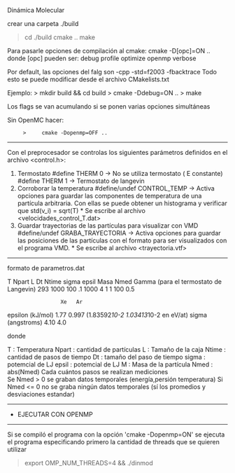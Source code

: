 Dinámica Molecular

crear una carpeta ./build
> cd ./build
> cmake ..
> make

 Para pasarle opciones de compilación al cmake:
 cmake -D[opc]=ON ..
 donde [opc] pueden ser:
   debug
   profile
   optimize
   openmp
   verbose

  Por default, las opciones del falg son -cpp -std=f2003 -fbacktrace
  Todo esto se puede modificar desde el archivo CMakelists.txt

  Ejemplo:
         >    mkdir build && cd build
         >    cmake -Ddebug=ON ..
         >    make

 Los flags se van acumulando si se ponen varias opciones simultáneas

 Sin OpenMC hacer:

         >     cmake -Dopenmp=OFF ..

--------------------------------------------------------------------
 Con el preprocesador se controlas los siguientes parámetros
 definidos en el archivo <control.h>: 

1) Termostato
   #define THERM 0 -> No se utiliza termostato ( E constante)
   #define THERM 1 -> Termostato de langevin
2) Corroborar la temperatura
   #define/undef CONTROL_TEMP -> Activa opciones para guardar las
        componentes de temperatura de una partícula arbitraria. Con 
        ellas se puede obtener un histograma y verificar que
        std(v_i) = sqrt(T)
        * Se escribe al archivo <velocidades_control_T.dat>
3) Guardar trayectorias de las partículas para visualizar con VMD
   #define/undef GRABA_TRAYECTORIA -> Activa opciones para guardar
        las posiciones de las partículas con el formato para ser
        visualizados con el programa VMD.
        * Se escribe al archivo <trayectoria.vtf>

---------------------------------------------------------------------

formato de parametros.dat

T Npart L Dt Ntime sigma epsil Masa Nmed
Gamma (para el termostato de Langevin)
293 1000 100 .1 1000 4 1 1 100
0.5

                     Xe   Ar 
epsilon (kJ/mol)    1.77  0.997 (1.83592*10-2 1.03413*10-2 en eV/at)
sigma (angstroms)   4.10  4.0

donde

T      : Temperatura
Npart  : cantidad de partículas
L      : Tamaño de la caja
Ntime  : cantidad de pasos de tiempo
Dt     : tamaño del paso de tiempo
sigma  : potemcial de LJ
epsil  : potemcial de LJ
M      : Masa de la partícula
Nmed   : abs(Nmed) Cada cuántos pasos se realizan mediciones       
         Se Nmed > 0 se graban datos temporales (energía,persión temperatura)
         Si Nmed <= 0 no se graba ningún datos temporales (sí los
         promedios y desviaciones estandar)

---------------------------------------------------------------------
- EJECUTAR CON OPENMP
---------------------------------------------------------------------

Si se compiló el programa con la opción 'cmake -Dopenmp=ON' se ejecuta el programa
especificando primero la cantidad de threads que se quieren utilizar

 > export OMP_NUM_THREADS=4 && ./dinmod

